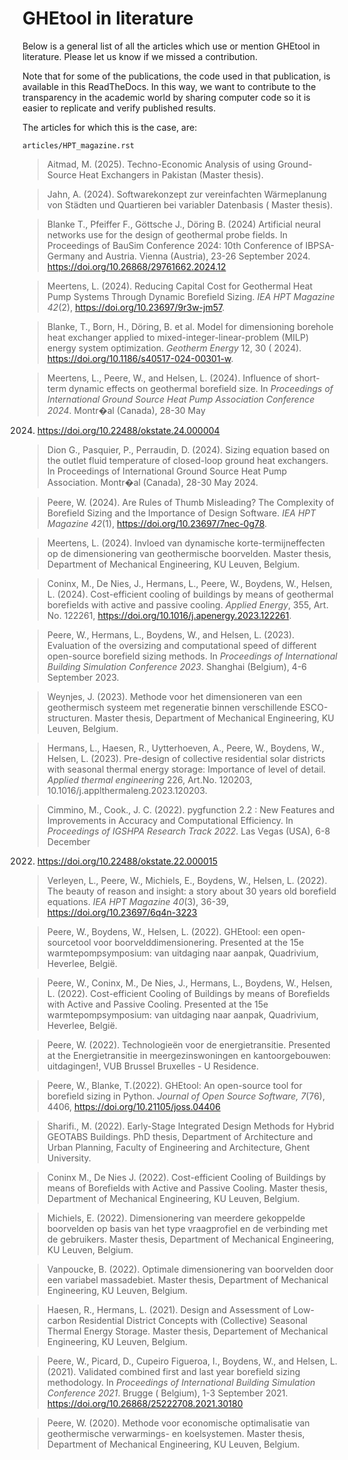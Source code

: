 # GHEtool in literature

Below is a general list of all the articles which use or mention GHEtool in literature. Please let us know if we missed
a contribution.

Note that for some of the publications, the code used in that publication, is available in this ReadTheDocs.
In this way, we want to contribute to the transparency in the academic world by sharing computer code so it is easier to
replicate and verify published results.

The articles for which this is the case, are:

```{toctree}
articles/HPT_magazine.rst
```

> Aitmad, M. (2025). Techno-Economic Analysis of using Ground-Source Heat Exchangers in Pakistan (Master thesis).

> Jahn, A. (2024). Softwarekonzept zur vereinfachten Wärmeplanung von Städten und Quartieren bei variabler Datenbasis (
> Master thesis).

> Blanke T., Pfeiffer F., Göttsche J., Döring B. (2024) Artificial neural networks use for the design of geothermal
> probe fields. In Proceedings of BauSim Conference 2024:  10th Conference of IBPSA-Germany and Austria. Vienna (Austria),
> 23-26 September 2024. https://doi.org/10.26868/29761662.2024.12

> Meertens, L. (2024). Reducing Capital Cost for Geothermal Heat Pump Systems Through Dynamic Borefield Sizing. _IEA HPT
Magazine 42_(2), https://doi.org/10.23697/9r3w-jm57.

> Blanke, T., Born, H., Döring, B. et al. Model for dimensioning borehole heat exchanger applied to
> mixed-integer-linear-problem (MILP) energy system optimization. _Geotherm Energy_ 12, 30 (
> 2024). https://doi.org/10.1186/s40517-024-00301-w.

> Meertens, L., Peere, W., and Helsen, L. (2024). Influence of short-term dynamic effects on geothermal borefield size.
> In _Proceedings of International Ground Source Heat Pump Association Conference 2024_. Montr�al (Canada), 28-30 May
2024. https://doi.org/10.22488/okstate.24.000004

> Dion G., Pasquier, P., Perraudin, D. (2024). Sizing equation based on the outlet fluid temperature of closed-loop
> ground heat exchangers. In Proceedings of International Ground Source Heat Pump Association. Montr�al (Canada), 28-30
> May 2024.

> Peere, W. (2024). Are Rules of Thumb Misleading? The Complexity of Borefield Sizing and the Importance of Design
> Software. _IEA HPT Magazine 42_(1), https://doi.org/10.23697/7nec-0g78.

> Meertens, L. (2024). Invloed van dynamische korte-termijneffecten op de dimensionering van geothermische boorvelden.
> Master thesis, Department of Mechanical Engineering, KU Leuven, Belgium.

> Coninx, M., De Nies, J., Hermans, L., Peere, W., Boydens, W., Helsen, L. (2024). Cost-efficient cooling of buildings
> by means of geothermal borefields with active and passive cooling. _Applied Energy_, 355, Art. No.
> 122261, https://doi.org/10.1016/j.apenergy.2023.122261.

> Peere, W., Hermans, L., Boydens, W., and Helsen, L. (2023). Evaluation of the oversizing and computational speed of
> different open-source borefield sizing methods. In _Proceedings of International Building Simulation Conference 2023_.
> Shanghai (Belgium), 4-6 September 2023.

> Weynjes, J. (2023). Methode voor het dimensioneren van een geothermisch systeem met regeneratie binnen verschillende
> ESCO-structuren. Master thesis, Department of Mechanical Engineering, KU Leuven, Belgium.

> Hermans, L., Haesen, R., Uytterhoeven, A., Peere, W., Boydens, W., Helsen, L. (2023). Pre-design of collective
> residential solar districts with seasonal thermal energy storage: Importance of level of detail. _Applied thermal
engineering_ 226, Art.No. 120203, 10.1016/j.applthermaleng.2023.120203.

> Cimmino, M., Cook., J. C. (2022). pygfunction 2.2 : New Features and Improvements in Accuracy and Computational
> Efficiency. In _Proceedings of IGSHPA Research Track 2022_. Las Vegas (USA), 6-8 December
2022. https://doi.org/10.22488/okstate.22.000015

> Verleyen, L., Peere, W., Michiels, E., Boydens, W., Helsen, L. (2022). The beauty of reason and insight: a story about
> 30 years old borefield equations. _IEA HPT Magazine 40_(3), 36-39, https://doi.org/10.23697/6q4n-3223

> Peere, W., Boydens, W., Helsen, L. (2022). GHEtool: een open-sourcetool voor boorvelddimensionering. Presented at the
> 15e warmtepompsymposium: van uitdaging naar aanpak, Quadrivium, Heverlee, België.

> Peere, W., Coninx, M., De Nies, J., Hermans, L., Boydens, W., Helsen, L. (2022). Cost-efficient Cooling of Buildings
> by means of Borefields with Active and Passive Cooling. Presented at the 15e warmtepompsymposium: van uitdaging naar
> aanpak, Quadrivium, Heverlee, België.

> Peere, W. (2022). Technologieën voor de energietransitie. Presented at the Energietransitie in meergezinswoningen en
> kantoorgebouwen: uitdagingen!, VUB Brussel Bruxelles - U Residence.

> Peere, W., Blanke, T.(2022). GHEtool: An open-source tool for borefield sizing in Python. _Journal of Open Source
Software, 7_(76), 4406, https://doi.org/10.21105/joss.04406

> Sharifi., M. (2022). Early-Stage Integrated Design Methods for Hybrid GEOTABS Buildings. PhD thesis, Department of
> Architecture and Urban Planning, Faculty of Engineering and Architecture, Ghent University.

> Coninx M., De Nies J. (2022). Cost-efficient Cooling of Buildings by means of Borefields with Active and Passive
> Cooling. Master thesis, Department of Mechanical Engineering, KU Leuven, Belgium.

> Michiels, E. (2022). Dimensionering van meerdere gekoppelde boorvelden op basis van het type vraagprofiel en de
> verbinding met de gebruikers. Master thesis, Department of Mechanical Engineering, KU Leuven, Belgium.

> Vanpoucke, B. (2022). Optimale dimensionering van boorvelden door een variabel massadebiet. Master thesis, Department
> of Mechanical Engineering, KU Leuven, Belgium.

> Haesen, R., Hermans, L. (2021). Design and Assessment of Low-carbon Residential District Concepts with (Collective)
> Seasonal Thermal Energy Storage. Master thesis, Departement of Mechanical Engineering, KU Leuven, Belgium.

> Peere, W., Picard, D., Cupeiro Figueroa, I., Boydens, W., and Helsen, L. (2021). Validated combined first and last
> year borefield sizing methodology. In _Proceedings of International Building Simulation Conference 2021_. Brugge (
> Belgium), 1-3 September 2021. https://doi.org/10.26868/25222708.2021.30180

> Peere, W. (2020). Methode voor economische optimalisatie van geothermische verwarmings- en koelsystemen. Master
> thesis, Department of Mechanical Engineering, KU Leuven, Belgium.
